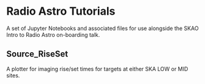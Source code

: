 # Radio Astro Tutorials

A set of Jupyter Notebooks and associated files for use alongside the SKAO Intro to Radio Astro on-boarding talk.

## Source_RiseSet
A plotter for imaging rise/set times for targets at either SKA LOW or MID sites.